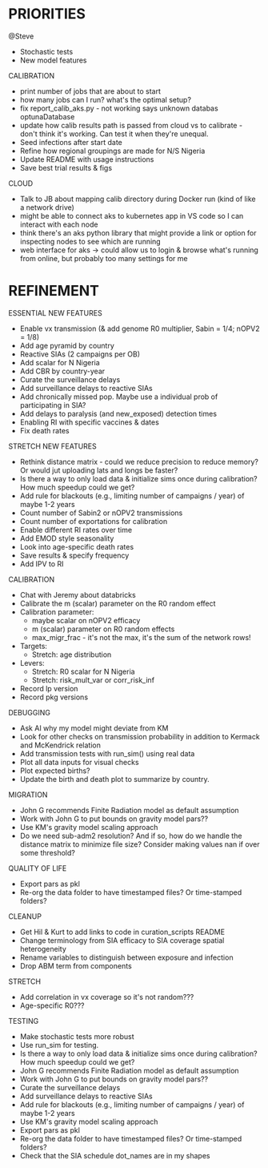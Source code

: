 # PRIORITIES

@Steve
- Stochastic tests
- New model features

CALIBRATION
- print number of jobs that are about to start
- how many jobs can I run? what's the optimal setup?
- fix report_calib_aks.py - not working says unknown databas optunaDatabase
- update how calib results path is passed from cloud vs to calibrate - don't think it's working. Can test it when they're unequal.
- Seed infections after start date
- Refine how regional groupings are made for N/S Nigeria
- Update README with usage instructions
- Save best trial results & figs

CLOUD
- Talk to JB about mapping calib directory during Docker run (kind of like a network drive)
- might be able to connect aks to kubernetes app in VS code so I can interact with each node
- think there's an aks python library that might provide a link or option for inspecting nodes to see which are running
- web interface for aks -> could allow us to login & browse what's running from online, but probably too many settings for me


# REFINEMENT

ESSENTIAL NEW FEATURES
- Enable vx transmission (& add genome R0 multiplier, Sabin = 1/4; nOPV2 = 1/8)
- Add age pyramid by country
- Reactive SIAs (2 campaigns per OB)
- Add scalar for N Nigeria
- Add CBR by country-year
- Curate the surveillance delays
- Add surveillance delays to reactive SIAs
- Add chronically missed pop. Maybe use a individual prob of participating in SIA?
- Add delays to paralysis (and new_exposed) detection times
- Enabling RI with specific vaccines & dates
- Fix death rates

STRETCH NEW FEATURES
- Rethink distance matrix - could we reduce precision to reduce memory? Or would jut uploading lats and longs be faster?
- Is there a way to only load data & initialize sims once during calibration? How much speedup could we get?
- Add rule for blackouts (e.g., limiting number of campaigns / year) of maybe 1-2 years
- Count number of Sabin2 or nOPV2 transmissions
- Count number of exportations for calibration
- Enable different RI rates over time
- Add EMOD style seasonality
- Look into age-specific death rates
- Save results & specify frequency
- Add IPV to RI

CALIBRATION
- Chat with Jeremy about databricks
- Calibrate the m (scalar) parameter on the R0 random effect
- Calibration parameter:
    - maybe scalar on nOPV2 efficacy
    - m (scalar) parameter on R0 random effects
    - max_migr_frac - it's not the max, it's the sum of the network rows!
- Targets:
    - Stretch: age distribution
- Levers:
    - Stretch: R0 scalar for N Nigeria
    - Stretch: risk_mult_var or corr_risk_inf
- Record lp version
- Record pkg versions

DEBUGGING
- Ask AI why my model might deviate from KM
- Look for other checks on transmission probability in addition to Kermack and McKendrick relation
- Add transmission tests with run_sim() using real data
- Plot all data inputs for visual checks
- Plot expected births?
- Update the birth and death plot to summarize by country.

MIGRATION
- John G recommends Finite Radiation model as default assumption
- Work with John G to put bounds on gravity model pars??
- Use KM's gravity model scaling approach
- Do we need sub-adm2 resolution? And if so, how do we handle the distance matrix to minimize file size? Consider making values nan if over some threshold?

QUALITY OF LIFE
- Export pars as pkl
- Re-org the data folder to have timestamped files? Or time-stamped folders?

CLEANUP
- Get Hil & Kurt to add links to code in curation_scripts README
- Change terminology from SIA efficacy to SIA coverage spatial heterogeneity
- Rename variables to distinguish between exposure and infection
- Drop ABM term from components

STRETCH
- Add correlation in vx coverage so it's not random???
- Age-specific R0???

TESTING
- Make stochastic tests more robust
- Use run_sim for testing.
- Is there a way to only load data & initialize sims once during calibration? How much speedup could we get?
- John G recommends Finite Radiation model as default assumption
- Work with John G to put bounds on gravity model pars??
- Curate the surveillance delays
- Add surveillance delays to reactive SIAs
- Add rule for blackouts (e.g., limiting number of campaigns / year) of maybe 1-2 years
- Use KM's gravity model scaling approach
- Export pars as pkl
- Re-org the data folder to have timestamped files? Or time-stamped folders?
- Check that the SIA schedule dot_names are in my shapes
